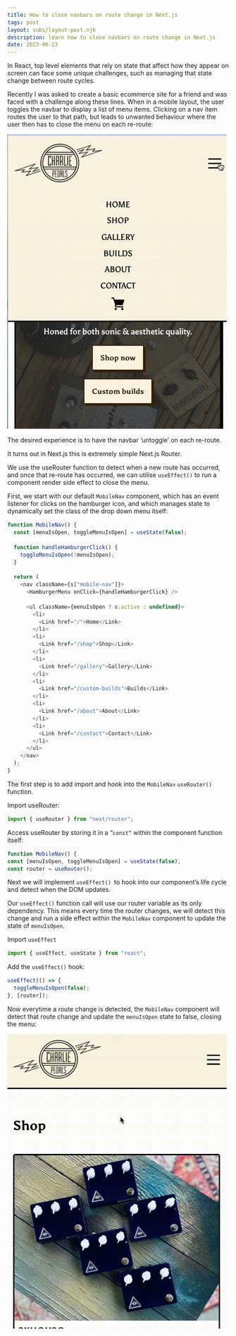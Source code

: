 ```yaml
---
title: How to close navbars on route change in Next.js
tags: post
layout: subs/layout-post.njk
description: learn how to close navbars on route change in Next.js
date: 2023-06-23
---
```


In React, top level elements that rely on state that affect how they appear on screen can face some unique challenges, such as managing that state change between route cycles.

Recently I was asked to create a basic ecommerce site for a friend and was faced with a challenge along these lines. When in a mobile layout, the user toggles the navbar to display a list of menu items. Clicking on a nav item routes the user to that path, but leads to unwanted behaviour where the user then has to close the menu on each re-route:

![The problem](/assets/images/menu-toggle.gif)

The desired experience is to have the navbar ‘untoggle’ on each re-route.

It turns out in Next.js this is extremely simple Next.js Router.

We use the useRouter function to detect when a new route has occurred, and once that re-route has occurred, we can utilise `useEffect()` to run a component render side effect to close the menu.

First, we start with our default `MobileNav` component, which has an event listener for clicks on the hamburger icon, and which manages state to dynamically set the class of the drop down menu itself:

```js
function MobileNav() {
  const [menuIsOpen, toggleMenuIsOpen] = useState(false);

  function handleHamburgerClick() {
    toggleMenuIsOpen(!menuIsOpen);
  }

  return (
    <nav className={s["mobile-nav"]}>
      <HamburgerMenu onClick={handleHamburgerClick} />

      <ul className={menuIsOpen ? s.active : undefined}>
        <li>
          <Link href="/">Home</Link>
        </li>
        <li>
          <Link href="/shop">Shop</Link>
        </li>
        <li>
          <Link href="/gallery">Gallery</Link>
        </li>
        <li>
          <Link href="/custom-builds">Builds</Link>
        </li>
        <li>
          <Link href="/about">About</Link>
        </li>
        <li>
          <Link href="/contact">Contact</Link>
        </li>
      </ul>
    </nav>
  );
}
```

The first step is to add import and hook into the `MobileNav` `useRouter()` function.

Import useRouter:

```js
import { useRouter } from "next/router";
```

Access useRouter by storing it in a “`const“` within the component function itself:

```js
function MobileNav() {
const [menuIsOpen, toggleMenuIsOpen] = useState(false);
const router = useRouter();
```

Next we will implement `useEffect() `to hook into our component’s life cycle and detect when the DOM updates.

Our `useEffect()` function call will use our router variable as its only dependency. This means every time the router changes, we will detect this change and run a side effect within the `MobileNav` component to update the state of `menuIsOpen`.

Import `useEffect`

```js
import { useEffect, useState } from "react";
```

Add the `useEffect()` hook:

```js
useEffect(() => {
  toggleMenuIsOpen(false);
}, [router]);
```

Now everytime a route change is detected, the `MobileNav` component will detect that route change and update the `menuIsOpen` state to false, closing the menu:

![The solution](/assets/images/menu-toggle-route.gif)
